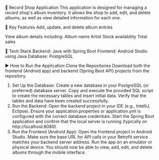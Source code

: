 📀 Record Shop Application
This application is designed for managing a record shop's album inventory. It allows the shop to add, edit, and delete albums, as well as view detailed information for each one.

🎯 Key Features
Add, update, and delete album entries

View album details including:
Album name
Artist
Stock availability
Total sales

🧰 Tech Stack
Backend: Java with Spring Boot
Frontend: Android Studio using Java
Database: PostgreSQL

▶️ How to Run the Application
Clone the Repositories
Download both the frontend (Android app) and backend (Spring Boot API) projects from the repository.

1. Set Up the Database:
    Create a new database in your PostgreSQL (or preferred) database server.
    Copy and execute the provided SQL script to create the necessary tables and insert initial data.
    Verify that the tables and data have been created successfully.
2. Run the Backend:
    Open the backend project in your IDE (e.g., IntelliJ, Eclipse).
    Ensure your application.properties or application.yml is configured with the correct database credentials.
    Start the Spring Boot application and confirm that the local server is running (typically on http://localhost:8080).
3. Run the Frontend (Android App):
    Open the frontend project in Android Studio.
    Make sure the base URL for API calls in your Retrofit service matches your backend server address.
    Run the app on an emulator or physical device.
    You should now be able to view, add, edit, and delete albums through the mobile interface.
